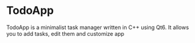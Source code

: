 # TodoApp
TodoApp is a minimalist task manager written in C++ using Qt6. It allows you to add tasks, edit them and customize app
